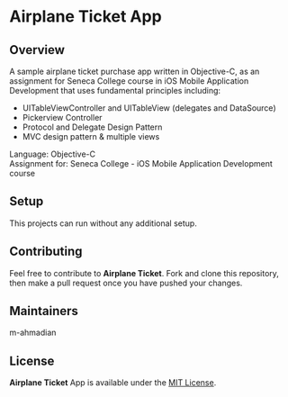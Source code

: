 # Airplane Ticket App

## Overview

A sample airplane ticket purchase app written in Objective-C, as an assignment for Seneca College course in iOS Mobile Application Development that uses fundamental principles including: 

* UITableViewController and UITableView (delegates and DataSource)
* Pickerview Controller
* Protocol and Delegate Design Pattern
* MVC design pattern & multiple views

Language: Objective-C  
Assignment for: Seneca College - iOS Mobile Application Development course

## Setup
This projects can run without any additional setup.

## Contributing
Feel free to contribute to **Airplane Ticket**. Fork and clone this repository, then make a pull request once you have pushed your changes.

## Maintainers
m-ahmadian

## License
**Airplane Ticket** App is available under the [MIT License](https://github.com/m-ahmadian/Airplane-Ticket-App/blob/master/LICENSE).
